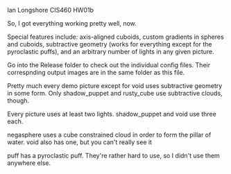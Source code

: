 Ian Longshore
CIS460 HW01b

So, I got everything working pretty well, now.

Special features include: axis-aligned cuboids, custom gradients in spheres 
and cuboids, subtractive geometry (works for everything except for the 
pyroclastic puffs), and an arbitrary number of lights in any given picture.

Go into the Release folder to check out the individual config files.  Their
correspnding output images are in the same folder as this file.

Pretty much every demo picture except for void uses subtractive geometry in
some form.  Only shadow_puppet and rusty_cube use subtractive clouds, though.

Every picture uses at least two lights.  shadow_puppet and void use three each.

negasphere uses a cube constrained cloud in order to form the pillar of water.
void also has one, but you can't really see it

puff has a pyroclastic puff.  They're rather hard to use, so I didn't use them
anywhere else.